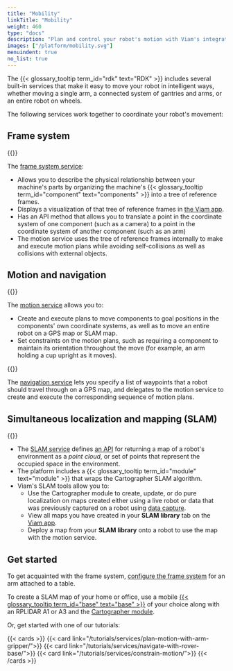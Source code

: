 ```yaml
---
title: "Mobility"
linkTitle: "Mobility"
weight: 460
type: "docs"
description: "Plan and control your robot's motion with Viam's integrated tools."
images: ["/platform/mobility.svg"]
menuindent: true
no_list: true
---
```


The {{< glossary_tooltip term_id="rdk" text="RDK" >}} includes several built-in services that make it easy to move your robot in intelligent ways, whether moving a single arm, a connected system of gantries and arms, or an entire robot on wheels.

The following services work together to coordinate your robot's movement:

## Frame system

<p>
{{<imgproc src="/machine/services/frame-system/demo_bound_box.png" class="fill alignright" style="max-width: 400px" resize="x1000" declaredimensions=true alt="Bounding boxes displayed in the Viam app frame system tab" >}}
</p>

The [frame system service](/machine/services/frame-system/):

- Allows you to describe the physical relationship between your machine's parts by organizing the machine's {{< glossary_tooltip term_id="component" text="components" >}} into a tree of reference frames.
- Displays a visualization of that tree of reference frames in <a href="https://app.viam.com">the Viam app</a>.
- Has an API method that allows you to translate a point in the coordinate system of one component (such as a camera) to a point in the coordinate system of another component (such as an arm)
- The motion service uses the tree of reference frames internally to make and execute motion plans while avoiding self-collisions as well as collisions with external objects.

## Motion and navigation

{{<gif webm_src="/tutorials/videos/motion_constraints.webm" mp4_src="/tutorials/videos/motion_constraints.mp4" alt="An arm moving a cup from one side of a tissue box to the other, across a table. The cup stays upright." class="alignright" max-width="250px">}}

The [motion service](/machine/services/motion/) allows you to:

- Create and execute plans to move components to goal positions in the components' own coordinate systems, as well as to move an entire robot on a GPS map or SLAM map.
- Set constraints on the motion plans, such as requiring a component to maintain its orientation throughout the move (for example, an arm holding a cup upright as it moves).

{{<imgproc src="/use-cases/navigation-card.png" class="fill alignleft" style="max-width: 200px" resize="x900" declaredimensions=true alt="A map of part of a city displayed in the Viam app with user-defined waypoints and the location of a robot shown on the map.">}}

The [navigation service](/machine/services/navigation/) lets you specify a list of waypoints that a robot should travel through on a GPS map, and delegates to the motion service to create and execute the corresponding sequence of motion plans.

## Simultaneous localization and mapping (SLAM)

{{<gif webm_src="/machine/services/slam-map-office.webm" mp4_src="/tutorials/services/slam-map-office.mp4" alt="A 2D SLAM map being created in the Viam app. As a red dot representing a rover with a Lidar camera moves around, a map of an office building floor grows." class="alignright" max-width="320px">}}

- The [SLAM service](/machine/services/slam/) defines [an API](/machine/services/slam/#api) for returning a map of a robot's environment as a _point cloud_, or set of points that represent the occupied space in the environment.
- The platform includes a {{< glossary_tooltip term_id="module" text="module" >}} that wraps the Cartographer SLAM algorithm.
- Viam's SLAM tools allow you to:
  - Use the Cartographer module to create, update, or do pure localization on maps created either using a live robot or data that was previously captured on a robot using [data capture](/app/data/capture/).
  - View all maps you have created in your **SLAM library** tab on the [Viam app](https://app.viam.com).
  - Deploy a map from your **SLAM library** onto a robot to use the map with the motion service.

## Get started

To get acquainted with the frame system, [configure the frame system](/machine/services/frame-system/frame-config/) for an arm attached to a table.

To create a SLAM map of your home or office, use a mobile [{{< glossary_tooltip term_id="base" text="base" >}}](/machine/components/base/) of your choice along with an RPLIDAR A1 or A3 and the [Cartographer module](/machine/services/slam/cartographer/).

Or, get started with one of our tutorials:

{{< cards >}}
{{< card link="/tutorials/services/plan-motion-with-arm-gripper/">}}
{{< card link="/tutorials/services/navigate-with-rover-base/">}}
{{< card link="/tutorials/services/constrain-motion/">}}
{{< /cards >}}
